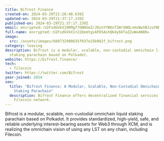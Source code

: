 ```yaml
---
title: Bifrost Finance
created-on: 2024-03-29T21:28:48.639Z
updated-on: 2024-03-29T21:37:17.239Z
published-on: 2024-03-29T21:37:17.239Z
email: encrypted::U2FsdGVkX19RMgf7ONRGeZ/JDznYYBKnT2WrVWOLnHsNwSNJzuYNBvmRpNNEFiQH
full-name: encrypted::U2FsdGVkX1+22QemtgvAFD5AshQ64ybkTaZZuWoAN80=
image:
  src: /assets/images/660732908635f037e25b982f_bifrost.png
category: leasing
description: Bifrost is a modular, scalable, non-custodial omnichain liquid
  staking parachain based on Polkadot.
website: https://bifrost.finance/
tech:
  - filecoin
twitter: https://twitter.com/Bifrost
year-joined: 2024
seo:
  title: "Bifrost Finance: A Modular, Scalable, Non-Custodial Omnichain Liquid
    Staking Parachain"
  description: Bifrost Finance offers decentralized financial services on the
    Filecoin network.
---
```


Bifrost is a modular, scalable, non-custodial omnichain liquid staking parachain based on Polkadot. It provides standardized, high-yield, safe, and reliable underlying interest-bearing assets for Web3 through XCM, and is realizing the omnichain vision of using any LST on any chain, including Filecoin.
